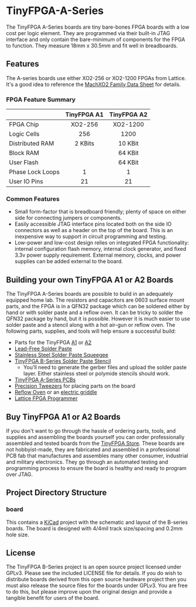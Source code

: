 # TinyFPGA-A-Series
The TinyFPGA A-Series boards are tiny bare-bones FPGA boards with a low cost per logic element.  They are programmed via their built-in JTAG interface and only contain the bare-minimum of components for the FPGA to function.  They measure 18mm x 30.5mm and fit well in breadboards.

## Features
The A-series boards use either XO2-256 or XO2-1200 FPGAs from Lattice.  It's a good idea to reference the [MachXO2 Family Data Sheet](http://www.latticesemi.com/~/media/LatticeSemi/Documents/DataSheets/MachXO23/MachXO2FamilyDataSheet.pdf?document_id=38834) for details.

### FPGA Feature Summary
|                  | TinyFPGA A1 | TinyFPGA A2 |
|------------------|:-----------:|:-----------:|
| FPGA Chip        |   XO2-256   |   XO2-1200  |
| Logic Cells      |     256     |     1200    |
| Distributed RAM  |   2 KBits   |   10 KBit   | 
| Block RAM        |             |   64 KBit   |
| User Flash       |             |   64 KBit   |
| Phase Lock Loops |      1      |      1      |
| User IO Pins     |     21      |     21      |

### Common Features
+ Small form-factor that is breadboard friendly; plenty of space on either side for connecting jumpers or components.
+ Easily accessible JTAG interface pins located both on the side IO connectors as well as a header on the top of the board.  This is an inexpensive way to support in circuit programming and testing.
+ Low-power and low-cost design relies on integrated FPGA functionality: internal configuration flash memory, internal clock generator, and fixed 3.3v power supply requirement.  External memory, clocks, and power supplies can be added external to the board.

## Building your own TinyFPGA A1 or A2 Boards
The TinyFPGA A-Series boards are possible to build in an adequately equipped home lab.  The resistors and capacitors are 0603 surface mount parts, and the FPGA is in a QFN32 package which can be soldered either by hand or with solder paste and a reflow oven.  It can be tricky to solder the QFN32 package by hand, but it is possible.  However it is much easier to use solder paste and a stencil along with a hot air-gun or reflow oven.  The following parts, supplies, and tools will help ensure a successful build:
+ Parts for the TinyFPGA [A1](https://octopart.com/bom-tool/Xj5vAWfE) or [A2](https://octopart.com/bom-tool/Cm0HpT6j)
+ [Lead-Free Solder Paste](https://www.amazon.com/gp/product/B00HKK6XHC)
+ [Stainless Steel Solder Paste Squeegee](http://dirtypcbs.com/store/details/14/solder-paste-squeegee)
+ [TinyFPGA B-Series Solder Paste Stencil](https://www.oshstencils.com)
  + You'll need to generate the gerber files and upload the solder paste layer.  Either stainless steel or polymide stencils should work.
+ [TinyFPGA A-Series PCBs](https://oshpark.com/shared_projects/2xu90fiY)
+ [Precision Tweezers](https://www.amazon.com/Precision-Anti-static-Marrywindix-Electronics-Jewelry-making/dp/B00DVIEJ14) for placing parts on the board
+ [Reflow Oven](http://www.whizoo.com/) or an [electric griddle](https://www.amazon.com/Presto-07211-Liddle-Griddle/dp/B00006IUWL)
+ [Lattice FPGA Programmer](https://www.ebay.com/sch/i.html?_productid=533163279)

## Buy TinyFPGA A1 or A2 Boards
If you don't want to go through the hassle of ordering parts, tools, and supplies and assembling the boards yourself you can order professionally assembled and tested boards from the [TinyFPGA Store](http://store.tinyfpga.com).  These boards are not hobbyist-made, they are fabricated and assembled in a professional PCB fab that manufactures and assembles many other consumer, industrial and military electronics.  They go through an automated testing and programming process to ensure the board is healthy and ready to program over JTAG.

## Project Directory Structure
### board
This contains a [KiCad](http://kicad-pcb.org/) project with the schematic and layout of the B-series boards.  The board is designed with 4/4mil track size/spacing and 0.2mm hole size.

## License
The TinyFPGA B-Series project is an open source project licensed under GPLv3.  Please see the included LICENSE file for details.  If you do wish to distribute boards derived from this open source hardware project then you must also release the source files for the boards under GPLv3.  You are free to do this, but please improve upon the original design and provide a tangible benefit for users of the board.

